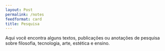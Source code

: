 ```yaml
---
layout: Post
permalink: /notes
feedformat: card
title: Pesquisa
---
```


Aqui você encontra alguns textos, publicações ou anotações de pesquisa sobre filosofia, tecnologia, arte, estética e ensino. 